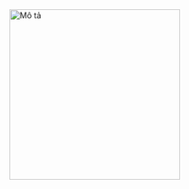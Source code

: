 <img src="[https://link-den-anh.png](https://github.com/user-attachments/assets/0205b552-9415-4561-86ce-4d97505de81e)" alt="Mô tả" width="300"/>
